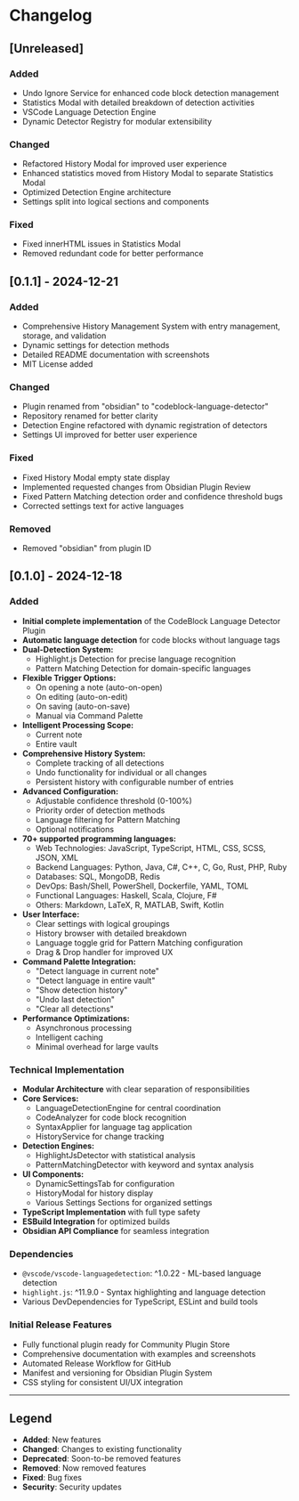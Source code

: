 # Changelog

## [Unreleased]

### Added
- Undo Ignore Service for enhanced code block detection management
- Statistics Modal with detailed breakdown of detection activities
- VSCode Language Detection Engine
- Dynamic Detector Registry for modular extensibility

### Changed
- Refactored History Modal for improved user experience
- Enhanced statistics moved from History Modal to separate Statistics Modal
- Optimized Detection Engine architecture
- Settings split into logical sections and components

### Fixed
- Fixed innerHTML issues in Statistics Modal
- Removed redundant code for better performance

## [0.1.1] - 2024-12-21

### Added
- Comprehensive History Management System with entry management, storage, and validation
- Dynamic settings for detection methods
- Detailed README documentation with screenshots
- MIT License added

### Changed
- Plugin renamed from "obsidian" to "codeblock-language-detector"
- Repository renamed for better clarity
- Detection Engine refactored with dynamic registration of detectors
- Settings UI improved for better user experience

### Fixed
- Fixed History Modal empty state display
- Implemented requested changes from Obsidian Plugin Review
- Fixed Pattern Matching detection order and confidence threshold bugs
- Corrected settings text for active languages

### Removed
- Removed "obsidian" from plugin ID

## [0.1.0] - 2024-12-18

### Added
- **Initial complete implementation** of the CodeBlock Language Detector Plugin
- **Automatic language detection** for code blocks without language tags
- **Dual-Detection System:**
  - Highlight.js Detection for precise language recognition
  - Pattern Matching Detection for domain-specific languages
- **Flexible Trigger Options:**
  - On opening a note (auto-on-open)
  - On editing (auto-on-edit)
  - On saving (auto-on-save)
  - Manual via Command Palette
- **Intelligent Processing Scope:**
  - Current note
  - Entire vault
- **Comprehensive History System:**
  - Complete tracking of all detections
  - Undo functionality for individual or all changes
  - Persistent history with configurable number of entries
- **Advanced Configuration:**
  - Adjustable confidence threshold (0-100%)
  - Priority order of detection methods
  - Language filtering for Pattern Matching
  - Optional notifications
- **70+ supported programming languages:**
  - Web Technologies: JavaScript, TypeScript, HTML, CSS, SCSS, JSON, XML
  - Backend Languages: Python, Java, C#, C++, C, Go, Rust, PHP, Ruby
  - Databases: SQL, MongoDB, Redis
  - DevOps: Bash/Shell, PowerShell, Dockerfile, YAML, TOML
  - Functional Languages: Haskell, Scala, Clojure, F#
  - Others: Markdown, LaTeX, R, MATLAB, Swift, Kotlin
- **User Interface:**
  - Clear settings with logical groupings
  - History browser with detailed breakdown
  - Language toggle grid for Pattern Matching configuration
  - Drag & Drop handler for improved UX
- **Command Palette Integration:**
  - "Detect language in current note"
  - "Detect language in entire vault"
  - "Show detection history"
  - "Undo last detection"
  - "Clear all detections"
- **Performance Optimizations:**
  - Asynchronous processing
  - Intelligent caching
  - Minimal overhead for large vaults

### Technical Implementation
- **Modular Architecture** with clear separation of responsibilities
- **Core Services:**
  - LanguageDetectionEngine for central coordination
  - CodeAnalyzer for code block recognition
  - SyntaxApplier for language tag application
  - HistoryService for change tracking
- **Detection Engines:**
  - HighlightJsDetector with statistical analysis
  - PatternMatchingDetector with keyword and syntax analysis
- **UI Components:**
  - DynamicSettingsTab for configuration
  - HistoryModal for history display
  - Various Settings Sections for organized settings
- **TypeScript Implementation** with full type safety
- **ESBuild Integration** for optimized builds
- **Obsidian API Compliance** for seamless integration

### Dependencies
- `@vscode/vscode-languagedetection`: ^1.0.22 - ML-based language detection
- `highlight.js`: ^11.9.0 - Syntax highlighting and language detection
- Various DevDependencies for TypeScript, ESLint and build tools

### Initial Release Features
- Fully functional plugin ready for Community Plugin Store
- Comprehensive documentation with examples and screenshots
- Automated Release Workflow for GitHub
- Manifest and versioning for Obsidian Plugin System
- CSS styling for consistent UI/UX integration

---

## Legend

- **Added**: New features
- **Changed**: Changes to existing functionality
- **Deprecated**: Soon-to-be removed features
- **Removed**: Now removed features
- **Fixed**: Bug fixes
- **Security**: Security updates
